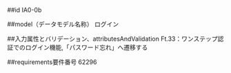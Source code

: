 ##id
IA0-0b

##model（データモデル名称）
ログイン

##入力属性とバリデーション、attributesAndValidation
Ft.33：ワンステップ認証でのログイン機能,「パスワード忘れ」へ遷移する

##requirements要件番号
62296

